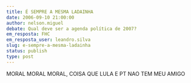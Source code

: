 ```yaml
---
title: É SEMPRE A MESMA LADAINHA
date: 2006-09-10 21:00:00
author: nelson.miguel
debate: Qual deve ser a agenda política de 2007?
em_resposta: FHC
em_resposta_user: leandro.silva
slug: e-sempre-a-mesma-ladainha
status: publish 
type: post
---
```


MORAL MORAL MORAL, COISA QUE LULA E PT NAO TEM MEU AMIGO
